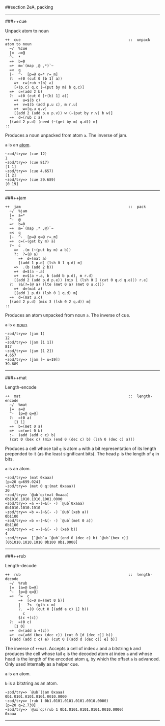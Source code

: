 ##section 2eA, packing          

---

###++cue

Unpack atom to noun

```
++  cue                                                 ::  unpack atom to noun
  ~/  %cue
  |=  a=@
  ^-  *
  =+  b=0
  =+  m=`(map ,@ ,*)`~
  =<  q
  |-  ^-  [p=@ q=* r=_m]
  ?:  =(0 (cut 0 [b 1] a))
    =+  c=(rub +(b) a)
    [+(p.c) q.c (~(put by m) b q.c)]
  =+  c=(add 2 b)
  ?:  =(0 (cut 0 [+(b) 1] a))
    =+  u=$(b c)
    =+  v=$(b (add p.u c), m r.u)
    =+  w=[q.u q.v]
    [(add 2 (add p.u p.v)) w (~(put by r.v) b w)]
  =+  d=(rub c a)
  [(add 2 p.d) (need (~(get by m) q.d)) m]
::
```

Produces a noun unpacked from atom `a`.  The inverse of jam.

`a` is an [atom]().

    ~zod/try=> (cue 12)
    1
    ~zod/try=> (cue 817)
    [1 1]
    ~zod/try=> (cue 4.657)
    [1 2]
    ~zod/try=> (cue 39.689)
    [0 19]

---

###++jam       

```
++  jam                                                 ::  pack
  ~/  %jam
  |=  a=*
  ^-  @
  =+  b=0
  =+  m=`(map ,* ,@)`~
  =<  q
  |-  ^-  [p=@ q=@ r=_m]
  =+  c=(~(get by m) a)
  ?~  c
    =>  .(m (~(put by m) a b))
    ?:  ?=(@ a)
      =+  d=(mat a)
      [(add 1 p.d) (lsh 0 1 q.d) m]
    =>  .(b (add 2 b))
    =+  d=$(a -.a)
    =+  e=$(a +.a, b (add b p.d), m r.d)
    [(add 2 (add p.d p.e)) (mix 1 (lsh 0 2 (cat 0 q.d q.e))) r.e]
  ?:  ?&(?=(@ a) (lte (met 0 a) (met 0 u.c)))
    =+  d=(mat a)
    [(add 1 p.d) (lsh 0 1 q.d) m]
  =+  d=(mat u.c)
  [(add 2 p.d) (mix 3 (lsh 0 2 q.d)) m]
::
```

Produces an atom unpacked from noun `a`.  The inverse of cue.

`a` is a [noun]().

    ~zod/try=> (jam 1)
    12
    ~zod/try=> (jam [1 1])
    817
    ~zod/try=> (jam [1 2])
    4.657
    ~zod/try=> (jam [~ u=19])
    39.689

---

###++mat       

Length-encode

```
++  mat                                                 ::  length-encode 
  ~/  %mat
  |=  a=@
  ^-  [p=@ q=@]
  ?:  =(0 a)
    [1 1]
  =+  b=(met 0 a)
  =+  c=(met 0 b)
  :-  (add (add c c) b)
  (cat 0 (bex c) (mix (end 0 (dec c) b) (lsh 0 (dec c) a)))
```

Produces a cell whose tail `q` is atom `a` with a bit representation of its length prepended to it (as the least significant bits). The head `p` is the length of `q` in bits.

`a` is an atom.

    ~zod/try=> (mat 0xaaa)
    [p=20 q=699.024]
    ~zod/try=> (met 0 q:(mat 0xaaa))
    20
    ~zod/try=> `@ub`q:(mat 0xaaa)
    0b1010.1010.1010.1001.0000
    ~zod/try=> =a =-(~&(- -) `@ub`0xaaa)
    0b1010.1010.1010
    ~zod/try=> =b =-(~&(- -) `@ub`(xeb a))
    0b1100
    ~zod/try=> =b =-(~&(- -) `@ub`(met 0 a))
    0b1100
    ~zod/try=> =c =-(~&(- -) (xeb b))
    4
    ~zod/try=>  [`@ub`a `@ub`(end 0 (dec c) b) `@ub`(bex c)]
    [0b1010.1010.1010 0b100 0b1.0000]

---

###++rub 

Length-decode

```
++  rub                                                 ::  length-decode
  ~/  %rub
  |=  [a=@ b=@]
  ^-  [p=@ q=@]
  =+  ^=  c
      =+  [c=0 m=(met 0 b)]
      |-  ?<  (gth c m)
      ?.  =(0 (cut 0 [(add a c) 1] b))
        c
      $(c +(c))
  ?:  =(0 c)
    [1 0]
  =+  d=(add a +(c))
  =+  e=(add (bex (dec c)) (cut 0 [d (dec c)] b))
  [(add (add c c) e) (cut 0 [(add d (dec c)) e] b)]
```

The inverse of `++mat`. Accepts a cell of index `a` and a bitstring `b` and produces the cell whose tail `q` is the decoded atom at index `a` and whose head is the length of the encoded atom `q`, by which the offset `a` is advanced.  Only used internally as a helper cue.

`a` is an atom.

`b` is a bitstring as an atom.

    ~zod/try=> `@ub`(jam 0xaaa)
    0b1.0101.0101.0101.0010.0000
    ~zod/try=> (rub 1 0b1.0101.0101.0101.0010.0000)
    [p=20 q=2.730]
    ~zod/try=> `@ux`q:(rub 1 0b1.0101.0101.0101.0010.0000)
    0xaaa

---


